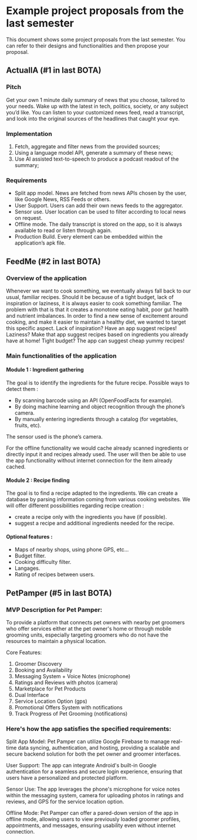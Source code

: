 # Example project proposals from the last semester

This document shows some project proposals from the last semester.
You can refer to their designs and functionalities and then propose your proposal.

## ActuallA (\#1 in last BOTA)

### Pitch

Get your own 1 minute daily summary of news that you choose, tailored to your needs. Wake up with the latest in tech, politics, society, or any subject you’d like. You can listen to your customized news feed, read a transcript, and look into the original sources of the headlines that caught your eye.

### Implementation

  1) Fetch, aggregate and filter news from the provided sources;
  2) Using a language model API, generate a summary of these news;
  3) Use AI assisted text-to-speech to produce a podcast readout of the summary;

### Requirements

  - Split app model. News are fetched from news APIs chosen by the user, like Google News, RSS Feeds or others.
  - User Support. Users can add their own news feeds to the aggregator.
  - Sensor use. User location can be used to filter according to local news on request.
  - Offline mode. The daily transcript is stored on the app, so it is always available to read or listen through again.
  - Production Build. Every element can be embedded within the application’s apk file.

## FeedMe (\#2 in last BOTA)

### Overview of the application
Whenever we want to cook something, we eventually always fall back to our usual, familiar recipes. Should it be because of a tight budget, lack of inspiration or laziness, it is always easier to cook something familiar. The problem with that is that it creates a monotone eating habit, poor gut health and nutrient imbalances.
In order to find a new sense of excitement around cooking, and make it easier to maintain a healthy diet, we wanted to target this specific aspect. Lack of inspiration? Have an app suggest recipes! Laziness? Make that app suggest recipes based on ingredients you already have at home! Tight budget? The app can suggest cheap yummy recipes!

### Main functionalities of the application

#### Module 1 : Ingredient gathering

The goal is to identify the ingredients for the future recipe. Possible ways to detect them :

- By scanning barcode using an API (OpenFoodFacts for example).
- By doing machine learning and object recognition through the phone’s camera.
- By manually entering ingredients through a catalog (for vegetables, fruits, etc).

The sensor used is the phone’s camera.

For the offline functionality we would cache already scanned ingredients or directly input it and recipes already used. The user will then be able to use the app functionality without internet connection for the item already cached.

#### Module 2 : Recipe finding

The goal is to find a recipe adapted to the ingredients. We can create a database by parsing information coming from various cooking websites.
We will offer different possibilities regarding recipe creation :

- create a recipe only with the ingredients you have (if possible).
- suggest a recipe and additional ingredients needed for the recipe.
    
#### Optional features :

- Maps of nearby shops, using phone GPS, etc...
- Budget filter.
- Cooking difficulty filter.
- Langages.
- Rating of recipes between users.

## PetPamper (\#5 in last BOTA)

### MVP Description for Pet Pamper:
To provide a platform that connects pet owners with nearby pet groomers who offer services either at the pet owner's home or through mobile grooming units, especially targeting groomers who do not have the resources to maintain a physical location.

Core Features:
  1. Groomer Discovery
  2. Booking and Availability
  3. Messaging System + Voice Notes (microphone)
  4. Ratings and Reviews with photos (camera)
  5. Marketplace for Pet Products
  6. Dual Interface
  7. Service Location Option (gps)
  8. Promotional Offers System with notifications
  9. Track Progress of Pet Grooming (notifications)

### Here's how the app satisfies the specified requirements:
Split App Model: Pet Pamper can utilize Google Firebase to manage real-time data syncing, authentication, and hosting, providing a scalable and secure backend solution for both the pet owner and groomer interfaces.

User Support: The app can integrate Android's built-in Google authentication for a seamless and secure login experience, ensuring that users have a personalized and protected platform.

Sensor Use: The app leverages the phone's microphone for voice notes within the messaging system, camera for uploading photos in ratings and reviews, and GPS for the service location option.

Offline Mode: Pet Pamper can offer a pared-down version of the app in offline mode, allowing users to view previously loaded groomer profiles, appointments, and messages, ensuring usability even without internet connection.
